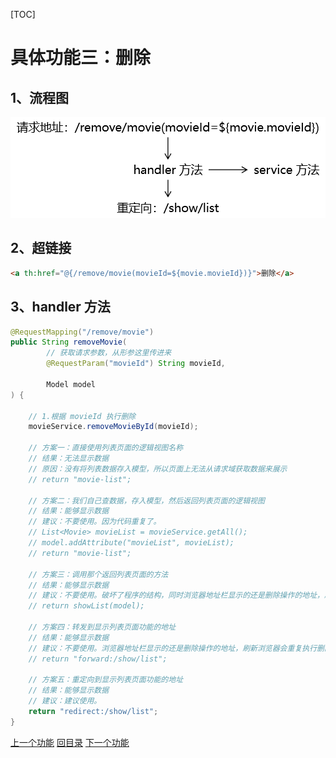 [TOC]

# 具体功能三：删除

## 1、流程图

![images](../images/img025.png)



## 2、超链接

```html
<a th:href="@{/remove/movie(movieId=${movie.movieId})}">删除</a>
```



## 3、handler 方法

```java
@RequestMapping("/remove/movie")
public String removeMovie(
        // 获取请求参数，从形参这里传进来
        @RequestParam("movieId") String movieId,
    
        Model model
) {
    
    // 1.根据 movieId 执行删除
    movieService.removeMovieById(movieId);
    
    // 方案一：直接使用列表页面的逻辑视图名称
    // 结果：无法显示数据
    // 原因：没有将列表数据存入模型，所以页面上无法从请求域获取数据来展示
    // return "movie-list";
    
    // 方案二：我们自己查数据，存入模型，然后返回列表页面的逻辑视图
    // 结果：能够显示数据
    // 建议：不要使用。因为代码重复了。
    // List<Movie> movieList = movieService.getAll();
    // model.addAttribute("movieList", movieList);
    // return "movie-list";
    
    // 方案三：调用那个返回列表页面的方法
    // 结果：能够显示数据
    // 建议：不要使用。破坏了程序的结构，同时浏览器地址栏显示的还是删除操作的地址，刷新浏览器会重复执行删除操作。
    // return showList(model);
    
    // 方案四：转发到显示列表页面功能的地址
    // 结果：能够显示数据
    // 建议：不要使用。浏览器地址栏显示的还是删除操作的地址，刷新浏览器会重复执行删除操作。
    // return "forward:/show/list";
    
    // 方案五：重定向到显示列表页面功能的地址
    // 结果：能够显示数据
    // 建议：建议使用。
    return "redirect:/show/list";
}
```



[上一个功能](feature02.html) [回目录](../verse06.html) [下一个功能](feature04.html)